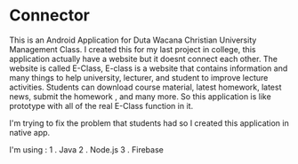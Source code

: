 # Connector

This is an Android Application for Duta Wacana Christian University Management Class. I created this for my last project in college, this application actually have a website but it doesnt connect each other. The website is called E-Class, E-class is a website that contains information and many things to help university, lecturer, and student to improve lecture activities. Students can download course material, latest homework, latest news, submit the homework , and many more. So this application is like prototype with all of the real E-Class function in it. 

I'm trying to fix the problem that students had so I created this application in native app.

I'm using :
1 . Java 
2 . Node.js
3 . Firebase


